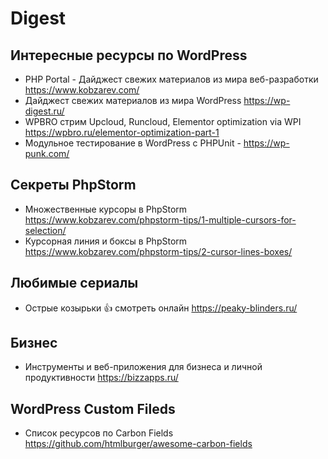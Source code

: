 # Digest

## Интересные ресурсы по WordPress

- PHP Portal - Дайджест свежих материалов из мира веб-разработки https://www.kobzarev.com/
- Дайджест свежих материалов из мира WordPress https://wp-digest.ru/
- WPBRO стрим Upcloud, Runcloud, Elementor optimization via WPI https://wpbro.ru/elementor-optimization-part-1
- Модульное тестирование в WordPress с PHPUnit - https://wp-punk.com/

## Секреты PhpStorm
- Множественные курсоры в PhpStorm https://www.kobzarev.com/phpstorm-tips/1-multiple-cursors-for-selection/
- Курсорная линия и боксы в PhpStorm https://www.kobzarev.com/phpstorm-tips/2-cursor-lines-boxes/

## Любимые сериалы

- Острые козырьки 👍 смотреть онлайн https://peaky-blinders.ru/

## Бизнес

- Инструменты и веб-приложения для бизнеса и личной продуктивности https://bizzapps.ru/

## WordPress Custom Fileds

- Список ресурсов по Carbon Fields https://github.com/htmlburger/awesome-carbon-fields
